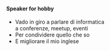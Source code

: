 #### Speaker for hobby

<ul>
    <li class="fragment">
        Vado in giro a parlare di informatica<br>
        a conferenze, meetup, eventi
    </li>
    <li class="fragment">
        Per condividere quello che so
    </li>
    <li class="fragment">
        E migliorare il mio inglese
    </li>
</ul>


<aside class="notes">
</aside>
